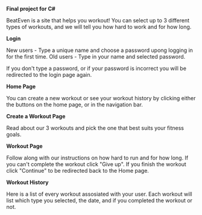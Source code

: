 __Final project for C#__

BeatEven is a site that helps you workout! You can select up to 3 different types of workouts, and we will tell you how hard to work and for how long. 

__Login__

New users - Type a unique name and choose a password upong logging in for the first time. 
Old users - Type in your name and selected password.

If you don't type a password, or if your password is incorrect you will be redirected to the login page again.

__Home Page__

You can create a new workout or see your workout history by clicking either the buttons on the home page, or in the navigation bar. 

__Create a Workout Page__

Read about our 3 workouts and pick the one that best suits your fitness goals.

__Workout Page__

Follow along with our instructions on how hard to run and for how long. If you can't complete the workout click "Give up". If you finish the workout click "Continue" to be redirected back to the Home page. 

__Workout History__

Here is a list of every workout assosiated with your user. Each workout will list which type you selected, the date, and if you completed the workout or not. 
